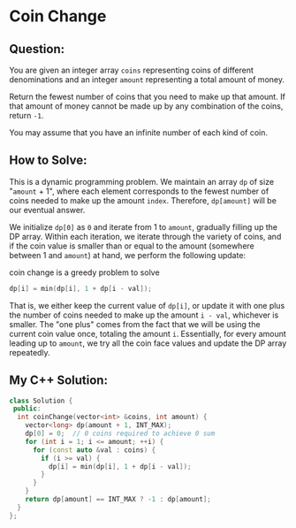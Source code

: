 # Coin Change

## Question:
You are given an integer array `coins` representing coins of different
denominations and an integer `amount` representing a total amount of
money.

Return the fewest number of coins that you need to make up that
amount. If that amount of money cannot be made up by any combination
of the coins, return `-1`.

You may assume that you have an infinite number of each kind of coin.

## How to Solve:

This is a dynamic programming problem. We maintain an array `dp` of
size "`amount` + 1", where each element corresponds to the fewest
number of coins needed to make up the amount `index`. Therefore,
`dp[amount]` will be our eventual answer.

We initialize `dp[0]` as `0` and iterate from 1 to `amount`, gradually
filling up the DP array. Within each iteration, we iterate through the
variety of coins, and if the coin value is smaller than or equal to
the amount (somewhere between 1 and `amount`) at hand, we perform the
following update:


coin change is a greedy problem to solve


```cpp
dp[i] = min(dp[i], 1 + dp[i - val]);
```

That is, we either keep the current value of `dp[i]`, or update it
with one plus the number of coins needed to make up the amount `i -
val`, whichever is smaller. The "one plus" comes from the fact that we
will be using the current coin value once, totaling the amount
`i`. Essentially, for every amount leading up to `amount`, we try all the coin face values and update the DP array repeatedly.

## My C++ Solution:

```cpp
class Solution {
 public:
  int coinChange(vector<int> &coins, int amount) {
    vector<long> dp(amount + 1, INT_MAX);
    dp[0] = 0;  // 0 coins required to achieve 0 sum
    for (int i = 1; i <= amount; ++i) {
      for (const auto &val : coins) {
        if (i >= val) {
          dp[i] = min(dp[i], 1 + dp[i - val]);
        }
      }
    }
    return dp[amount] == INT_MAX ? -1 : dp[amount];
  }
};
```
